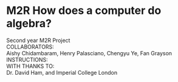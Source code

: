 # M2R How does a computer do algebra?
Second year M2R Project <br />
COLLABORATORS: <br />
Aishy Chidambaram, Henry Palasciano, Chengyu Ye, Fan Grayson <br />
INSTRUCTIONS: <br />
WITH THANKS TO: <br />
Dr. David Ham, and Imperial College London
